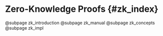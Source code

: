 # Zero-Knowledge Proofs {#zk_index}

@subpage zk_introduction @subpage zk_manual @subpage zk_concepts @subpage zk_impl